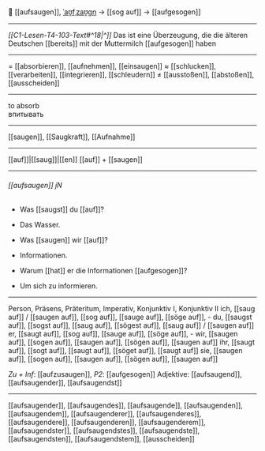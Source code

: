 🧽 [[aufsaugen]], [ˈaʊ̯fˌzaʊ̯ɡn̩](https://youglish.com/pronounce/aufsaugen/german) → [[sog auf]] → [[aufgesogen]]

---
*[[C1-Lesen-T4-103-Text#^18|^]]* Das ist eine Überzeugung, die die älteren Deutschen [[bereits]] mit der Muttermilch [[aufgesogen]] haben

---
= [[absorbieren]], [[aufnehmen]], [[einsaugen]]
≈ [[schlucken]], [[verarbeiten]], [[integrieren]], [[schleudern]]
≠ [[ausstoßen]], [[abstoßen]], [[ausscheiden]]

---
to absorb  
впитывать

---
[[saugen]], [[Saugkraft]], [[Aufnahme]]

---
[[auf]]|[[saug]]|[[en]]
[[auf]] + [[saugen]]


---
###### [[aufsaugen]] jN
- Was [[saugst]] du [[auf]]?
- Das Wasser.

- Was [[saugen]] wir [[auf]]?
- Informationen.

- Warum [[hat]] er die Informationen [[aufgesogen]]?
- Um sich zu informieren.

---
Person, Präsens, Präteritum, Imperativ, Konjunktiv I, Konjunktiv II
ich, [[saug auf]] / [[saugen auf]], [[sog auf]], [[sauge auf]], [[söge auf]], -
du, [[saugst auf]], [[sogst auf]], [[saug auf]], [[sögest auf]], [[saug auf]] / [[saugen auf]]
er, [[saugt auf]], [[sog auf]], [[sauge auf]], [[söge auf]], -
wir, [[saugen auf]], [[sogen auf]], [[saugen auf]], [[sögen auf]], [[saugen auf]]
ihr, [[saugt auf]], [[sogt auf]], [[saugt auf]], [[söget auf]], [[saugt auf]]
sie, [[saugen auf]], [[sogen auf]], [[saugen auf]], [[sögen auf]], [[saugen auf]]

*Zu + Inf*: [[aufzusaugen]], *P2*: [[aufgesogen]]
Adjektive: [[aufsaugend]], [[aufsaugender]], [[aufsaugendst]]

---
[[aufsaugender]], [[aufsaugendes]], [[aufsaugende]], [[aufsaugenden]], [[aufsaugendem]], [[aufsaugenderer]], [[aufsaugenderes]], [[aufsaugendere]], [[aufsaugenderen]], [[aufsaugenderem]], [[aufsaugendster]], [[aufsaugendstes]], [[aufsaugendste]], [[aufsaugendsten]], [[aufsaugendstem]], [[ausscheiden]]